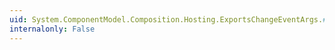 ```yaml
---
uid: System.ComponentModel.Composition.Hosting.ExportsChangeEventArgs.#ctor(System.Collections.Generic.IEnumerable{System.ComponentModel.Composition.Primitives.ExportDefinition},System.Collections.Generic.IEnumerable{System.ComponentModel.Composition.Primitives.ExportDefinition},System.ComponentModel.Composition.Hosting.AtomicComposition)
internalonly: False
---
```

